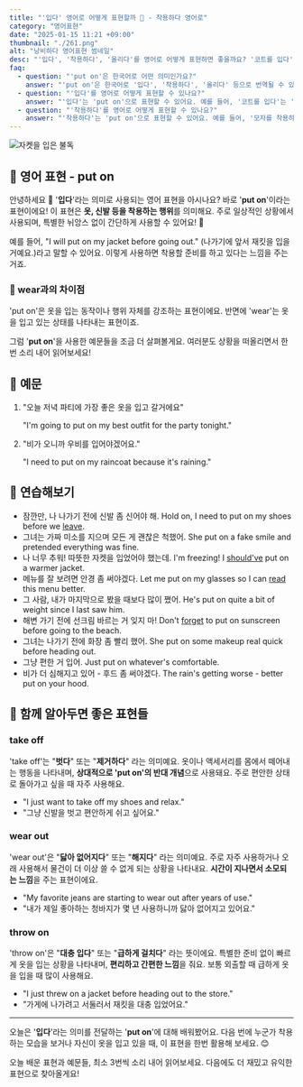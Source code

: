 ```yaml
---
title: "'입다' 영어로 어떻게 표현할까 🧥 - 착용하다 영어로"
category: "영어표현"
date: "2025-01-15 11:21 +09:00"
thumbnail: "./261.png"
alt: "낭비하다 영어표현 썸네일"
desc: "'입다', '착용하다', '올리다'를 영어로 어떻게 표현하면 좋을까요? '코트를 입다', '모자를 착용하다', '음악을 올리다' 등을 영어로 표현하는 법을 배워봅시다. 다양한 예문을 통해서 연습하고 본인의 표현으로 만들어 보세요."
faq:
  - question: "'put on'은 한국어로 어떤 의미인가요?"
    answer: "'put on'은 한국어로 '입다', '착용하다', '올리다' 등으로 번역될 수 있습니다. 주로 옷이나 액세서리를 착용할 때 사용해요."
  - question: "'입다'를 영어로 어떻게 표현할 수 있나요?"
    answer: "'입다'는 'put on'으로 표현할 수 있어요. 예를 들어, '코트를 입다'는 'put on a coat'로 말할 수 있어요."
  - question: "'착용하다'를 영어로 어떻게 표현할 수 있나요?"
    answer: "'착용하다'는 'put on'으로 표현할 수 있어요. 예를 들어, '모자를 착용하다'는 'put on a hat'로 말할 수 있어요."
---
```


![자켓을 입은 불독](./261-1.jpg)

## 🌟 영어 표현 - put on

안녕하세요 👋 '**입다**'라는 의미로 사용되는 영어 표현을 아시나요? 바로 '**put on**'이라는 표현이에요! 이 표현은 **옷, 신발 등을 착용하는 행위**를 의미해요. 주로 일상적인 상황에서 사용되며, 특별한 뉘앙스 없이 간단하게 사용할 수 있어요! 👗

예를 들어, "I will put on my jacket before going out." (나가기에 앞서 재킷을 입을 거예요.)라고 말할 수 있어요. 이렇게 사용하면 착용할 준비를 하고 있다는 느낌을 주는 거죠.

### 🤔 wear과의 차이점

'put on'은 옷을 입는 동작이나 행위 자체를 강조하는 표현이에요. 반면에 'wear'는 옷을 입고 있는 상태를 나타내는 표현이죠.

그럼 '**put on**'을 사용한 예문들을 조금 더 살펴볼게요. 여러분도 상황을 떠올리면서 한 번 소리 내어 읽어보세요!

## 📖 예문

1. "오늘 저녁 파티에 가장 좋은 옷을 입고 갈거에요"

   "I'm going to put on my best outfit for the party tonight."

2. "비가 오니까 우비를 입어야겠어요."

   "I need to put on my raincoat because it's raining."

## 💬 연습해보기

<ul data-interactive-list>
  <li data-interactive-item>
    <span data-toggler>잠깐만, 나 나가기 전에 신발 좀 신어야 해.</span>
    <span data-answer>Hold on, I need to put on my shoes before we <a href="/blog/in-english/402.leave/">leave</a>.</span>
  </li>
  <li data-interactive-item>
    <span data-toggler>그녀는 가짜 미소를 지으며 모든 게 괜찮은 척했어.</span>
    <span data-answer>She put on a fake smile and pretended everything was fine.</span>
  </li>
  <li data-interactive-item>
    <span data-toggler>나 너무 추워! 따뜻한 자켓을 입었어야 했는데.</span>
    <span data-answer>I'm freezing! I <a href="/blog/in-english/257.should've/">should've</a> put on a warmer jacket.</span>
  </li>
  <li data-interactive-item>
    <span data-toggler>메뉴를 잘 보려면 안경 좀 써야겠다.</span>
    <span data-answer>Let me put on my glasses so I can <a href="/blog/in-english/436.read/">read</a> this menu better.</span>
  </li>
  <li data-interactive-item>
    <span data-toggler>그 사람, 내가 마지막으로 봤을 때보다 많이 쪘어.</span>
    <span data-answer>He's put on quite a bit of weight since I last saw him.</span>
  </li>
  <li data-interactive-item>
    <span data-toggler>해변 가기 전에 선크림 바르는 거 잊지 마!</span>
    <span data-answer>Don't <a href="/blog/in-english/023.forget/">forget</a> to put on sunscreen before going to the beach.</span>
  </li>
  <li data-interactive-item>
    <span data-toggler>그녀는 나가기 전에 화장 좀 빨리 했어.</span>
    <span data-answer>She put on some makeup real quick before heading out.</span>
  </li>
  <li data-interactive-item>
    <span data-toggler>그냥 편한 거 입어.</span>
    <span data-answer>Just put on whatever's comfortable.</span>
  </li>
  <li data-interactive-item>
    <span data-toggler>비가 더 심해지고 있어 - 후드 좀 써야겠다.</span>
    <span data-answer>The rain's getting worse - better put on your hood.</span>
  </li>
</ul>

## 🤝 함께 알아두면 좋은 표현들

### take off

'take off'는 "**벗다**" 또는 "**제거하다**" 라는 의미예요. 옷이나 액세서리를 몸에서 떼어내는 행동을 나타내며, **상대적으로 'put on'의 반대 개념**으로 사용돼요. 주로 편안한 상태로 돌아가고 싶을 때 자주 사용해요.

- "I just want to take off my shoes and relax."
- "그냥 신발을 벗고 편안하게 쉬고 싶어요."

### wear out

'wear out'은 "**닳아 없어지다**" 또는 "**해지다**" 라는 의미예요. 주로 자주 사용하거나 오래 사용해서 물건이 더 이상 쓸 수 없게 되는 상황을 나타내요. **시간이 지나면서 소모되는 느낌**을 주는 표현이에요.

- "My favorite jeans are starting to wear out after years of use."
- "내가 제일 좋아하는 청바지가 몇 년 사용하니까 닳아 없어지고 있어요."

### throw on

'throw on'은 "**대충 입다**" 또는 "**급하게 걸치다**" 라는 뜻이에요. 특별한 준비 없이 빠르게 옷을 입는 상황을 나타내며, **편리하고 간편한 느낌**을 줘요. 보통 외출할 때 급하게 옷을 입을 때 많이 사용해요.

- "I just threw on a jacket before heading out to the store."
- "가게에 나가려고 서둘러서 재킷을 대충 입었어요."

---

오늘은 '**입다**'라는 의미를 전달하는 '**put on**'에 대해 배워봤어요. 다음 번에 누군가 착용하는 모습을 보거나 자신이 옷을 입고 있을 때, 이 표현을 한번 활용해 보세요. 😊

오늘 배운 표현과 예문들, 최소 3번씩 소리 내어 읽어보세요. 다음에도 더 재밌고 유익한 표현으로 찾아올게요!
